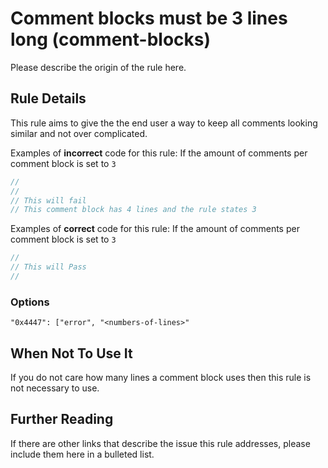 # Comment blocks must be 3 lines long (comment-blocks)

Please describe the origin of the rule here.


## Rule Details

This rule aims to give the the end user a way to keep all comments looking similar and not over complicated.

Examples of **incorrect** code for this rule:
If the amount of comments per comment block is set to `3`
```js
//
// 
// This will fail
// This comment block has 4 lines and the rule states 3
```

Examples of **correct** code for this rule:
If the amount of comments per comment block is set to `3`
```js
//
// This will Pass
//
```

### Options

`"0x4447": ["error", "<numbers-of-lines>"`

## When Not To Use It

If you do not care how many lines a comment block uses then this rule is not necessary to use.

## Further Reading

If there are other links that describe the issue this rule addresses, please include them here in a bulleted list.
